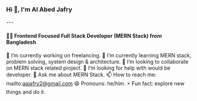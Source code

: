 <h3 aling="center">Hi 👋, I'm Al Abed Jafry</h3>
---
<h4 aling="center"> 👨‍💻 Frontend Focused Full Stack Developer (MERN Stack) from Bangladesh</h4>

🔭 I’m currently working on freelancing.
🌱 I’m currently learning MERN stack, problem solving, system design & architecture.
👯 I’m looking to collaborate on MERN stack related project.
🤔 I’m looking for help with would be developer.
💬 Ask me about MERN Stack.
📫 How to reach me: mailto:aajafry2@gmail.com
😄 Pronouns: he/him.
⚡ Fun fact: explore new things and do it.
